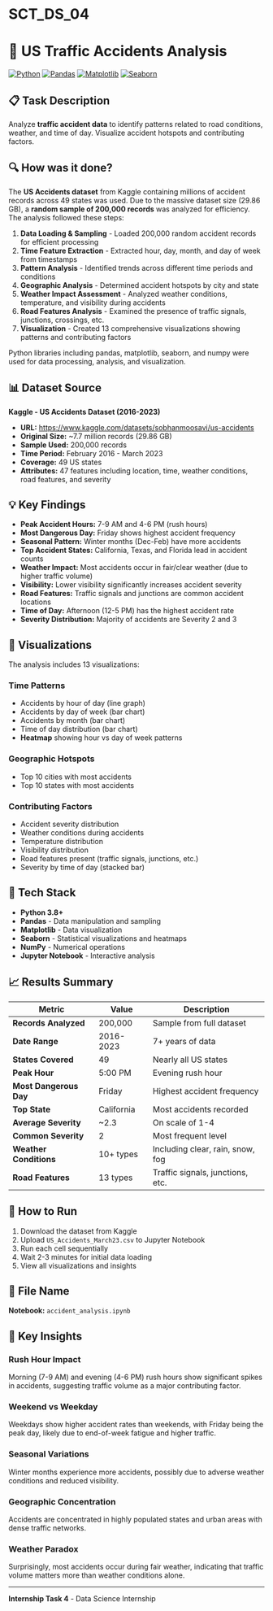 # SCT_DS_04
# 🚗 US Traffic Accidents Analysis

[![Python](https://img.shields.io/badge/Python-3.8%2B-blue)](https://www.python.org/)
[![Pandas](https://img.shields.io/badge/Pandas-1.3%2B-green)](https://pandas.pydata.org/)
[![Matplotlib](https://img.shields.io/badge/Matplotlib-3.5%2B-red)](https://matplotlib.org/)
[![Seaborn](https://img.shields.io/badge/Seaborn-0.11%2B-yellow)](https://seaborn.pydata.org/)

## 📋 Task Description

Analyze **traffic accident data** to identify patterns related to road conditions, weather, and time of day. Visualize accident hotspots and contributing factors.

## 🔍 How was it done?

The **US Accidents dataset** from Kaggle containing millions of accident records across 49 states was used. Due to the massive dataset size (29.86 GB), a **random sample of 200,000 records** was analyzed for efficiency. The analysis followed these steps:

1. **Data Loading & Sampling** - Loaded 200,000 random accident records for efficient processing
2. **Time Feature Extraction** - Extracted hour, day, month, and day of week from timestamps
3. **Pattern Analysis** - Identified trends across different time periods and conditions
4. **Geographic Analysis** - Determined accident hotspots by city and state
5. **Weather Impact Assessment** - Analyzed weather conditions, temperature, and visibility during accidents
6. **Road Features Analysis** - Examined the presence of traffic signals, junctions, crossings, etc.
7. **Visualization** - Created 13 comprehensive visualizations showing patterns and contributing factors

Python libraries including pandas, matplotlib, seaborn, and numpy were used for data processing, analysis, and visualization.

## 📊 Dataset Source

**Kaggle - US Accidents Dataset (2016-2023)**
- **URL:** https://www.kaggle.com/datasets/sobhanmoosavi/us-accidents
- **Original Size:** ~7.7 million records (29.86 GB)
- **Sample Used:** 200,000 records
- **Time Period:** February 2016 - March 2023
- **Coverage:** 49 US states
- **Attributes:** 47 features including location, time, weather conditions, road features, and severity

## 💡 Key Findings

- **Peak Accident Hours:** 7-9 AM and 4-6 PM (rush hours)
- **Most Dangerous Day:** Friday shows highest accident frequency
- **Seasonal Pattern:** Winter months (Dec-Feb) have more accidents
- **Top Accident States:** California, Texas, and Florida lead in accident counts
- **Weather Impact:** Most accidents occur in fair/clear weather (due to higher traffic volume)
- **Visibility:** Lower visibility significantly increases accident severity
- **Road Features:** Traffic signals and junctions are common accident locations
- **Time of Day:** Afternoon (12-5 PM) has the highest accident rate
- **Severity Distribution:** Majority of accidents are Severity 2 and 3

## 🎨 Visualizations

The analysis includes 13 visualizations:

### Time Patterns
- Accidents by hour of day (line graph)
- Accidents by day of week (bar chart)
- Accidents by month (bar chart)
- Time of day distribution (bar chart)
- **Heatmap** showing hour vs day of week patterns

### Geographic Hotspots
- Top 10 cities with most accidents
- Top 10 states with most accidents

### Contributing Factors
- Accident severity distribution
- Weather conditions during accidents
- Temperature distribution
- Visibility distribution
- Road features present (traffic signals, junctions, etc.)
- Severity by time of day (stacked bar)

## 🔧 Tech Stack

- **Python 3.8+**
- **Pandas** - Data manipulation and sampling
- **Matplotlib** - Data visualization
- **Seaborn** - Statistical visualizations and heatmaps
- **NumPy** - Numerical operations
- **Jupyter Notebook** - Interactive analysis

## 📈 Results Summary

| Metric | Value | Description |
|--------|-------|-------------|
| **Records Analyzed** | 200,000 | Sample from full dataset |
| **Date Range** | 2016-2023 | 7+ years of data |
| **States Covered** | 49 | Nearly all US states |
| **Peak Hour** | 5:00 PM | Evening rush hour |
| **Most Dangerous Day** | Friday | Highest accident frequency |
| **Top State** | California | Most accidents recorded |
| **Average Severity** | ~2.3 | On scale of 1-4 |
| **Common Severity** | 2 | Most frequent level |
| **Weather Conditions** | 10+ types | Including clear, rain, snow, fog |
| **Road Features** | 13 types | Traffic signals, junctions, etc. |

## 🚀 How to Run

1. Download the dataset from Kaggle
2. Upload `US_Accidents_March23.csv` to Jupyter Notebook
3. Run each cell sequentially
4. Wait 2-3 minutes for initial data loading
5. View all visualizations and insights

## 📝 File Name

**Notebook:** `accident_analysis.ipynb`

## 🎯 Key Insights

### Rush Hour Impact
Morning (7-9 AM) and evening (4-6 PM) rush hours show significant spikes in accidents, suggesting traffic volume as a major contributing factor.

### Weekend vs Weekday
Weekdays show higher accident rates than weekends, with Friday being the peak day, likely due to end-of-week fatigue and higher traffic.

### Seasonal Variations
Winter months experience more accidents, possibly due to adverse weather conditions and reduced visibility.

### Geographic Concentration
Accidents are concentrated in highly populated states and urban areas with dense traffic networks.

### Weather Paradox
Surprisingly, most accidents occur during fair weather, indicating that traffic volume matters more than weather conditions alone.

---

**Internship Task 4** - Data Science Internship
